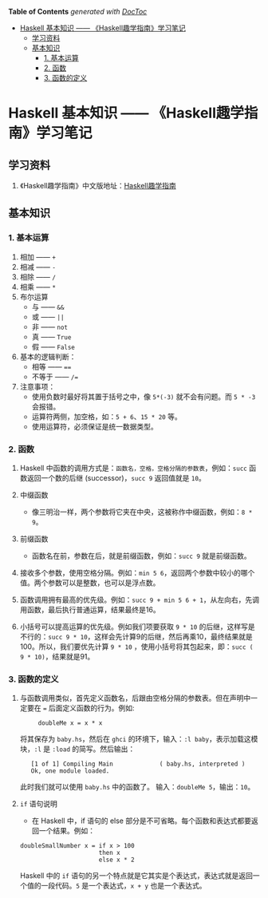 <!-- START doctoc generated TOC please keep comment here to allow auto update -->
<!-- DON'T EDIT THIS SECTION, INSTEAD RE-RUN doctoc TO UPDATE -->
**Table of Contents**  *generated with [DocToc](https://github.com/thlorenz/doctoc)*

- [Haskell 基本知识 —— 《Haskell趣学指南》学习笔记](#haskell-%E5%9F%BA%E6%9C%AC%E7%9F%A5%E8%AF%86--haskell%E8%B6%A3%E5%AD%A6%E6%8C%87%E5%8D%97%E5%AD%A6%E4%B9%A0%E7%AC%94%E8%AE%B0)
  - [学习资料](#%E5%AD%A6%E4%B9%A0%E8%B5%84%E6%96%99)
  - [基本知识](#%E5%9F%BA%E6%9C%AC%E7%9F%A5%E8%AF%86)
    - [1. 基本运算](#1-%E5%9F%BA%E6%9C%AC%E8%BF%90%E7%AE%97)
    - [2. 函数](#2-%E5%87%BD%E6%95%B0)
    - [3. 函数的定义](#3-%E5%87%BD%E6%95%B0%E7%9A%84%E5%AE%9A%E4%B9%89)

<!-- END doctoc generated TOC please keep comment here to allow auto update -->

# Haskell 基本知识 —— 《Haskell趣学指南》学习笔记



## 学习资料

1. 《Haskell趣学指南》中文版地址：[Haskell趣学指南](https://github.com/windofme1109/learnyouahaskell-zh)

## 基本知识

### 1. 基本运算

1. 相加 —— `+`
2. 相减 —— `-`
3. 相除 —— `/`
4. 相乘 —— `*`
5. 布尔运算
   - 与 —— `&&`
   - 或 —— `||`
   - 非 —— `not`
   - 真 —— `True`
   - 假 —— `False`
6. 基本的逻辑判断：
   - 相等 —— `==`
   - 不等于 —— `/=`
7. 注意事项：
   - 使用负数时最好将其置于括号之中，像 `5*(-3)` 就不会有问题。而 `5 * -3` 会报错。
   - 运算符两侧，加空格，如：`5 + 6`、`15 * 20` 等。
   - 使用运算符，必须保证是统一数据类型。

### 2. 函数

1. Haskell 中函数的调用方式是：`函数名，空格，空格分隔的参数表`，例如：`succ` 函数返回一个数的后继 (successor)，`succ 9` 返回值就是 `10`。

2. 中缀函数
   - 像三明治一样，两个参数将它夹在中央，这被称作中缀函数，例如：`8 * 9`。
3. 前缀函数
   - 函数名在前，参数在后，就是前缀函数，例如：`succ 9` 就是前缀函数。

4. 接收多个参数，使用空格分隔。例如：`min 5 6`，返回两个参数中较小的哪个值。两个参数可以是整数，也可以是浮点数。

5. 函数调用拥有最高的优先级。例如：`succ 9 + min 5 6 + 1`，从左向右，先调用函数，最后执行普通运算，结果最终是16。

6. 小括号可以提高运算的优先级。例如我们项要获取 `9 * 10` 的后继，这样写是不行的：`succ 9 * 10`，这样会先计算9的后继，然后再乘10，最终结果就是100。所以，我们要优先计算 `9 * 10` ，使用小括号将其包起来，即：`succ ( 9 * 10)`，结果就是91。

### 3. 函数的定义

1. 与函数调用类似，首先定义函数名，后跟由空格分隔的参数表。但在声明中一定要在 `=` 后面定义函数的行为。例如:  
   ```
        doubleMe x = x * x
   ```
   将其保存为 `baby.hs`，然后在 `ghci` 的环境下，输入：`:l baby`，表示加载这模块，`:l` 是 `:load` 的简写。然后输出：
   ```
      [1 of 1] Compiling Main             ( baby.hs, interpreted )
      Ok, one module loaded.  
   ```
   此时我们就可以使用 `baby.hs` 中的函数了。
   输入：`doubleMe 5`，输出：`10`。

2. `if` 语句说明
   - 在 Haskell 中，if 语句的 else 部分是不可省略。每个函数和表达式都要返回一个结果。例如：
   ```
   doubleSmallNumber x = if x > 100
                         then x
                         else x * 2
   ```
   Haskell 中的 `if` 语句的另一个特点就是它其实是个表达式，表达式就是返回一个值的一段代码。`5` 是一个表达式，`x + y` 也是一个表达式。
